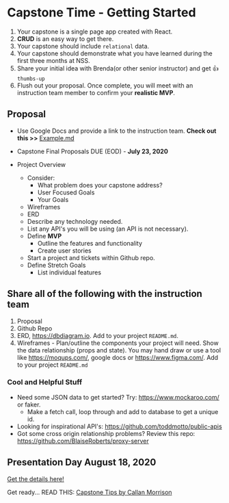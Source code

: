 # Capstone Time - Getting Started

1. Your capstone is a single page app created with React.
1. **CRUD** is an easy way to get there.
1. Your capstone should include `relational` data.
1. Your capstone should demonstrate what you have learned during the first three months at NSS.
1. Share your initial idea with Brenda(or other senior instructor) and get 👍 `thumbs-up`
1. Flush out your proposal. Once complete, you will meet with an instruction team member to confirm your **realistic MVP**.

## Proposal
* Use Google Docs and provide a link to the instruction team. **Check out this >>** [Example.md](Example.md)
* Capstone Final Proposals DUE (EOD) - **July 23, 2020**

* Project Overview
   * Consider:
      * What problem does your capstone address?
      * User Focused Goals
      * Your Goals
   * Wireframes
   * ERD
   * Describe any technology needed.
   * List any API's you will be using (an API is not necessary).
   * Define **MVP**
      * Outline the features and functionality
      * Create user stories
   * Start a project and tickets within Github repo.
   * Define Stretch Goals
      * List individual features

## Share all of the following with the instruction team
   1. Proposal
   1. Github Repo
   1. ERD, https://dbdiagram.io. Add to your project `README.md`.
   1. Wireframes - Plan/outline the components your project will need. Show the data relationship (props and state). You may hand draw or use a tool like https://moqups.com/, google docs or https://www.figma.com/. Add to your project `README.md`


### Cool and Helpful Stuff

* Need some JSON data to get started? Try: https://www.mockaroo.com/ or faker.
    * Make a fetch call, loop through and add to database to get a unique id.
* Looking for inspirational API's: https://github.com/toddmotto/public-apis
* Got some cross origin relationship problems? Review this repo: https://github.com/BlaiseRoberts/proxy-server

## Presentation Day August 18, 2020
[Get the details here!](capstone-presentation.md)

Get ready... READ THIS: <a href="https://docs.google.com/document/d/1QNOeCBsw4tMSl-5xp1nF65Z8Ot0FqZBrJYXu_Nsa_Uc/edit?usp=sharing">Capstone Tips by Callan Morrison</a>
